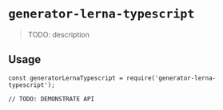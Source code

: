 # `generator-lerna-typescript`

> TODO: description

## Usage

```
const generatorLernaTypescript = require('generator-lerna-typescript');

// TODO: DEMONSTRATE API
```
